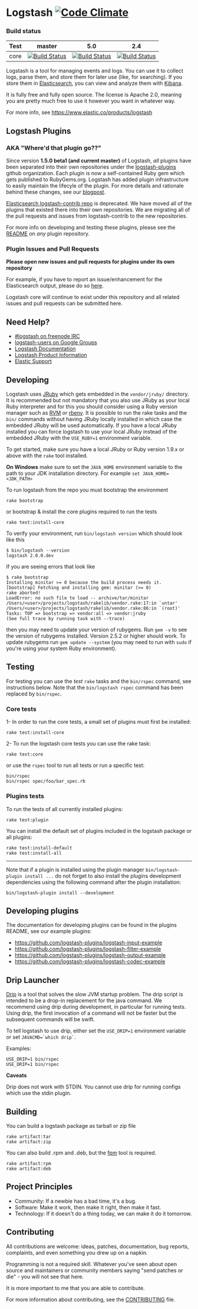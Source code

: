# Logstash [![Code Climate](https://codeclimate.com/github/elasticsearch/logstash/badges/gpa.svg)](https://codeclimate.com/github/elasticsearch/logstash)

### Build status

| Test | master | 5.0 | 2.4 |
|---|---|---|---|
| core | [![Build Status](https://travis-ci.org/elastic/logstash.svg?branch=master)](https://travis-ci.org/elastic/logstash) | [![Build Status](https://travis-ci.org/elastic/logstash.svg?branch=5.0)](https://travis-ci.org/elastic/logstash) | [![Build Status](https://travis-ci.org/elastic/logstash.svg?branch=2.4)](https://travis-ci.org/elastic/logstash) |

Logstash is a tool for managing events and logs. You can use it to collect
logs, parse them, and store them for later use (like, for searching).  If you
store them in [Elasticsearch](https://www.elastic.co/guide/en/elasticsearch/reference/current/index.html),
you can view and analyze them with [Kibana](https://www.elastic.co/guide/en/kibana/current/index.html).

It is fully free and fully open source. The license is Apache 2.0, meaning you
are pretty much free to use it however you want in whatever way.

For more info, see <https://www.elastic.co/products/logstash>

## Logstash Plugins
### AKA "Where'd that plugin go??"

Since version **1.5.0 beta1 (and current master)** of Logstash, *all* plugins have been separated into their own
repositories under the [logstash-plugins](https://github.com/logstash-plugins) github organization. Each plugin is now a self-contained Ruby gem which
gets published to RubyGems.org. Logstash has added plugin infrastructure to easily maintain the lifecyle of the plugin.
For more details and rationale behind these changes, see our [blogpost](https://www.elastic.co/blog/plugin-ecosystem-changes/).

[Elasticsearch logstash-contrib repo](https://github.com/elastic/logstash-contrib) is deprecated. We
have moved all of the plugins that existed there into their own repositories. We are migrating all of the pull requests
and issues from logstash-contrib to the new repositories.

For more info on developing and testing these plugins, please see the [README](https://github.com/logstash-plugins/logstash-output-elasticsearch/blob/master/README.md) on *any* plugin repository.

### Plugin Issues and Pull Requests

**Please open new issues and pull requests for plugins under its own repository**

For example, if you have to report an issue/enhancement for the Elasticsearch output, please do so [here](https://github.com/logstash-plugins/logstash-output-elasticsearch/issues).

Logstash core will continue to exist under this repository and all related issues and pull requests can be submitted here.

## Need Help?

- [#logstash on freenode IRC](https://webchat.freenode.net/?channels=logstash)
- [logstash-users on Google Groups](https://groups.google.com/d/forum/logstash-users)
- [Logstash Documentation](https://www.elastic.co/guide/en/logstash/current/index.html)
- [Logstash Product Information](https://www.elastic.co/products/logstash)
- [Elastic Support](https://www.elastic.co/subscriptions)

## Developing

Logstash uses [JRuby](http://jruby.org/) which gets embedded in the `vendor/jruby/` directory. It is recommended but not mandatory that you also use JRuby as your local Ruby interpreter and for this you should consider using a Ruby version manager such as [RVM](https://rvm.io/) or [rbenv](https://github.com/sstephenson/rbenv). It is possible to run the rake tasks and the `bin/` commands without having JRuby locally installed in which case the embedded JRuby will be used automatically. If you have a local JRuby installed you can force logstash to use your local JRuby instead of the embedded JRuby with the `USE_RUBY=1` environment variable.

To get started, make sure you have a local JRuby or Ruby version 1.9.x or above with the `rake` tool installed.

**On Windows** make sure to set the `JAVA_HOME` environment variable to the path to your JDK installation directory. For example `set JAVA_HOME=<JDK_PATH>`

To run logstash from the repo you must bootstrap the environment

    rake bootstrap

or bootstrap & install the core plugins required to run the tests

    rake test:install-core

To verify your environment, run `bin/logstash version` which should look like this

    $ bin/logstash --version
    logstash 2.0.0.dev

If you are seeing errors that look like

    $ rake bootstrap
    Installing minitar >= 0 because the build process needs it.
    [bootstrap] Fetching and installing gem: minitar (>= 0)
    rake aborted!
    LoadError: no such file to load -- archive/tar/minitar
    /Users/<user>/projects/logstash/rakelib/vendor.rake:17:in `untar'
    /Users/<user>/projects/logstash/rakelib/vendor.rake:86:in `(root)'
    Tasks: TOP => bootstrap => vendor:all => vendor:jruby
    (See full trace by running task with --trace)

then you may need to update your version of rubygems. Run `gem -v` to see the version of rubygems installed. Version 2.5.2 or higher should work. To update rubygems run `gem update --system` (you may need to run with `sudo` if you're using your system Ruby environment).

## Testing

For testing you can use the *test* `rake` tasks and the `bin/rspec` command, see instructions below. Note that the `bin/logstash rspec` command has been replaced by `bin/rspec`.

### Core tests

1- In order to run the core tests, a small set of plugins must first be installed:

    rake test:install-core

2- To run the logstash core tests you can use the rake task:

    rake test:core

  or use the `rspec` tool to run all tests or run a specific test:

    bin/rspec
    bin/rspec spec/foo/bar_spec.rb

### Plugins tests

To run the tests of all currently installed plugins:

    rake test:plugin

You can install the default set of plugins included in the logstash package or all plugins:

    rake test:install-default
    rake test:install-all

---
Note that if a plugin is installed using the plugin manager `bin/logstash-plugin install ...` do not forget to also install the plugins development dependencies using the following command after the plugin installation:

    bin/logstash-plugin install --development

## Developing plugins

The documentation for developing plugins can be found in the plugins README, see our example plugins:

- <https://github.com/logstash-plugins/logstash-input-example>
- <https://github.com/logstash-plugins/logstash-filter-example>
- <https://github.com/logstash-plugins/logstash-output-example>
- <https://github.com/logstash-plugins/logstash-codec-example>

## Drip Launcher

[Drip](https://github.com/ninjudd/drip) is a tool that solves the slow JVM startup problem. The drip script is intended to be a drop-in replacement for the java command. We recommend using drip during development, in particular for running tests. Using drip, the first invocation of a command will not be faster but the subsequent commands will be swift.

To tell logstash to use drip, either set the `USE_DRIP=1` environment variable or set `` JAVACMD=`which drip` ``.

Examples:

    USE_DRIP=1 bin/rspec
    USE_DRIP=1 bin/rspec

**Caveats**

Drip does not work with STDIN. You cannot use drip for running configs which use the stdin plugin.


## Building

You can build a logstash package as tarball or zip file

    rake artifact:tar
    rake artifact:zip

You can also build .rpm and .deb, but the [fpm](https://github.com/jordansissel/fpm) tool is required.

    rake artifact:rpm
    rake artifact:deb

## Project Principles

* Community: If a newbie has a bad time, it's a bug.
* Software: Make it work, then make it right, then make it fast.
* Technology: If it doesn't do a thing today, we can make it do it tomorrow.

## Contributing

All contributions are welcome: ideas, patches, documentation, bug reports,
complaints, and even something you drew up on a napkin.

Programming is not a required skill. Whatever you've seen about open source and
maintainers or community members  saying "send patches or die" - you will not
see that here.

It is more important to me that you are able to contribute.

For more information about contributing, see the
[CONTRIBUTING](./CONTRIBUTING.md) file.
